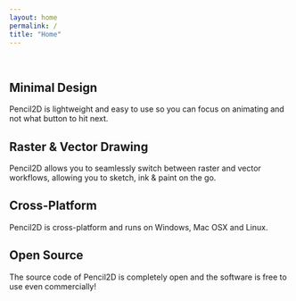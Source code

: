 ```yaml
---
layout: home
permalink: /
title: "Home"
---
```


&nbsp;
<div class="tiles">

<div class="tile">
  <h2 class="post-title">Minimal Design</h2>
  <p class="post-excerpt">Pencil2D is lightweight and easy to use so you can focus on animating and not what button to hit next.</p>
</div><!-- /.tile -->

<div class="tile">
  <h2 class="post-title">Raster & Vector Drawing</h2>
  <p class="post-excerpt">Pencil2D allows you to seamlessly switch between raster and vector workflows, allowing you to sketch, ink & paint on the go.</p>
</div><!-- /.tile -->

<div class="tile">
  <h2 class="post-title">Cross-Platform</h2>
  <p class="post-excerpt">Pencil2D is cross-platform and runs on Windows, Mac OSX and Linux.</p>
</div><!-- /.tile -->

<div class="tile">
  <h2 class="post-title">Open Source</h2>
  <p class="post-excerpt">The source code of Pencil2D is completely open and the software is free to use even commercially!</p>
</div><!-- /.tile -->

</div>

<!--    
<div class="tiles">
{% for post in site.posts %}
	{% include post-grid.html %}
{% endfor %}
</div>
-->
